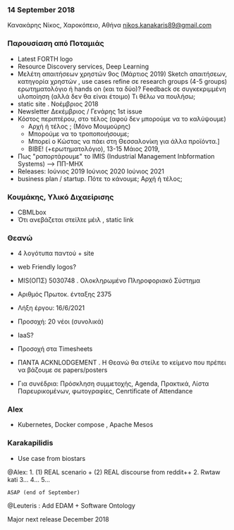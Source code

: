 
### 14 September 2018

Κανακάρης Νίκος, Χαροκόπειο, Αθήνα
nikos.kanakaris89@gmail.com


### Παρουσίαση από Ποταμιάς
* Latest FORTH logo
* Resource Discovery services, Deep Learning 
* Μελέτη απαιτήσεων χρηστών 9ος (Μάρτιος 2019) 
   Sketch απαιτήσεων, 
      κατηγορία χρηστών , use cases 
      refine σε research groups (4-5 groups)
      ερωτηματολόγιο ή hands on (και τα δύο)?
      Feedback σε συγκεκριμμένη υλοποίηση (αλλά δεν θα είναι έτοιμο)
   Τι θέλω να πουλήσω;
* static site . Νοέμβριος 2018
* Newsletter Δεκέμβριος / Γενάρης 1st issue
* Κόστος περιπτέρου, στο τέλος (αφού δεν μπορούμε να το καλύψουμε)
   * Αρχή ή τέλος ; (Μόνο Μουμούρης)
   * Μπορούμε να το τροποποιήσουμε;
   * Μπορεί ο Κώστας να πάει στη Θεσσαλονίκη για άλλα προϊόντα.]
   * ΒΙΒΕ! (+ερωτηματολόγιο), 13-15 Μάιος 2019,
* Πως "ραπορτάρουμε" το IMIS (Industrial Management Inbformation Systems) --> ΠΠ-ΜΗΧ
* Releases:
  Ιούνιος 2019
  Ιούνιος 2020
  Ιούνιος 2021
* business plan / startup. Πότε το κάνουμε;
   Αρχή ή τέλος;

### Κουμάκης, Υλικό Διχαείρισης 
   * CBMLbox
   * Ότι ανεβάζεται στείλτε μέιλ , static link 
### Θεανώ
   * 4 λογότυπα παντού + site
   * web Friendly logos?
   * MIS(ΟΠΣ) 5030748 . Ολοκληρωμένο Πληροφοριακό Σύστημα
   * Αριθμός Πρωτοκ. ένταξης 2375
   * Λήξη έργου: 16/6/2021

   * Προσοχή: 20 νέοι (συνολικά)
   * IaaS?
   * Προσοχή στα Timesheets
   * ΠΑΝΤΑ ACKNLODGEMENT . Η Θεανώ θα στείλε το κείμενο που πρέπει να βάζουμε σε papers/posters 
   * Για συνέδρια: Πρόσκληση συμμετοχής, Agenda, Πρακτικά, Λίστα Παρευρικομένων, φωτογραφίες, Cenrtificate of Attendance 

### Alex
   * Kubernetes, Docker compose , Apache Mesos 

### Karakapilidis
   * Use case from biostars

@Alex:
    1. (1) REAL scenario + (2) REAL discourse from reddit++ 
    2. Rwtaw kati
    3...
    4...
    5... 

    ASAP (end of September)

@Leuteris : Add EDAM + Software Ontology

Major next release December 2018




